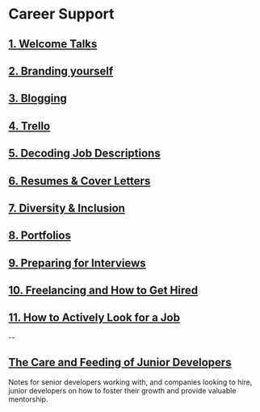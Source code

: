 # Career Support

## [1. Welcome Talks](/handbook/career/week1talks)

## [2. Branding yourself](/handbook/career/branding-yourself)

## [3. Blogging](/handbook/career/blogging)

## [4. Trello](/handbook/career/trello)

## [5. Decoding Job Descriptions](/handbook/career/decoding-job-descriptions)

## [6. Resumes & Cover Letters](/handbook/career/cover-letters)

## [7. Diversity & Inclusion](/handbook/career/diversity-inclusion)

## [8. Portfolios](/handbook/career/portfolios)

## [9. Preparing for Interviews](/handbook/career/interviews)

## [10. Freelancing and How to Get Hired](/handbook/career/freelance)

## [11. How to Actively Look for a Job](/handbook/career/actively-looking)

--

## [The Care and Feeding of Junior Developers](/handbook/career/mentorship)

Notes for senior developers working with, and companies looking to hire, junior developers on how to foster their growth and provide valuable mentorship.

